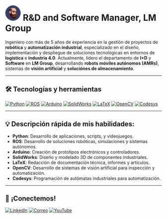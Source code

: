 <!--
![TechBrews](https://github.com/mororko/mororko/blob/main/TechBrews.png)
-->

# <img src="https://github.com/mororko/mororko/blob/main/TechBrews.png" alt="TechBrews" width="50px" height="auto" /> R&D and Software Manager, LM Group

Ingeniero con más de 5 años de experiencia en la gestión de proyectos de **robótica** y **automatización industrial**, especializado en el diseño, implementación y despliegue de soluciones tecnológicas en entornos de **logística** e **industria 4.0**. Actualmente, lidero el departamento de **I+D** y **Software** en **LM Group**, desarrollando **robots móviles autónomos (AMRs)**, sistemas de **visión artificial** y **soluciónes de almacenamiento**.

---

## 🛠️ Tecnologías y herramientas

[![Python](https://img.shields.io/badge/-Python-3776AB?style=flat&logo=python&logoColor=white)](https://www.python.org/)
[![ROS](https://img.shields.io/badge/-ROS-22314E?style=flat&logo=ros&logoColor=white)](https://www.ros.org/)
[![Arduino](https://img.shields.io/badge/-Arduino-00979D?style=flat&logo=arduino&logoColor=white)](https://www.arduino.cc/)
[![SolidWorks](https://img.shields.io/badge/-SolidWorks-FF0000?style=flat&logo=solidworks&logoColor=white)](https://www.solidworks.com/es)
[![LaTeX](https://img.shields.io/badge/-LaTeX-008080?style=flat&logo=latex&logoColor=white)](https://es.overleaf.com/)
[![OpenCV](https://img.shields.io/badge/-OpenCV-5C3EE8?style=flat&logo=opencv&logoColor=white)](https://opencv.org/)
[![Codesys](https://img.shields.io/badge/-Codesys-00549F?style=flat&logo=codesys&logoColor=white)](https://www.codesys.com/)

---

## 💡 **Descripción rápida de mis habilidades:**

- **Python**: Desarrollo de aplicaciones, scripts, y videojuegos.
- **ROS**: Desarrollo de soluciones robóticas, simulaciones y sistemas autónomos.
- **Arduino**: Creación de prototipos electrónicos y controladores.
- **SolidWorks**: Diseño y modelado 3D de componentes industriales.
- **LaTeX**: Redacción de documentación técnica, informes y artículos.
- **OpenCV**: Desarrollo de sistemas de visión artificial para inspección y automatización.
- **Codesys**: Programación de autómatas industriales para automatización.

---

## 💬 ¡Conectemos!
[![LinkedIn](https://img.shields.io/badge/-LinkedIn-0077B5?style=flat&logo=linkedin&logoColor=white)](https://www.linkedin.com/in/diego-mora-herreros-b25454ba)
[![Correo](https://img.shields.io/badge/-Correo-EA4335?style=flat&logo=gmail&logoColor=white)](mailto:mora8mola@gmail.com)
[![YouTube](https://img.shields.io/badge/YouTube-FF0000?style=flat&logo=youtube&logoColor=white)](https://www.youtube.com/@techbrews9693)



